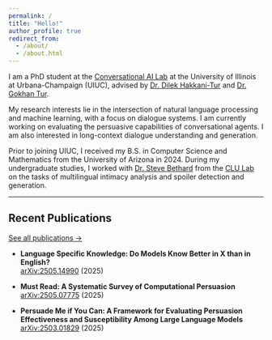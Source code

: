 ```yaml
---
permalink: /
title: "Hello!"
author_profile: true
redirect_from: 
  - /about/
  - /about.html
---
```


I am a PhD student at the [Conversational AI Lab](https://uiuc-conversational-ai-lab.github.io/) at the University of Illinois at Urbana-Champaign (UIUC), advised by [Dr. Dilek Hakkani-Tur](https://siebelschool.illinois.edu/about/people/all-faculty/dilek) and [Dr. Gokhan Tur](https://siebelschool.illinois.edu/about/people/all-faculty/gokhan).

My research interests lie in the intersection of natural language processing and machine learning, with a focus on dialogue systems. I am currently working on evaluating the persuasive capabilities of conversational agents. I am also interested in long-context dialogue understanding and generation.

Prior to joining UIUC, I received my B.S. in Computer Science and Mathematics from the University of Arizona in 2024. During my undergraduate studies, I worked with [Dr. Steve Bethard](https://bethard.github.io/) from the [CLU Lab](https://clulab.org/) on the tasks of multilingual intimacy analysis and spoiler detection and generation.

---
## Recent Publications

[See all publications &rarr;](https://beyzabozdag.github.io/publications/)

- **Language Specific Knowledge: Do Models Know Better in X than in English?**  
   [arXiv:2505.14990](https://arxiv.org/pdf/2505.14990) (2025)

- **Must Read: A Systematic Survey of Computational Persuasion**  
   [arXiv:2505.07775](https://arxiv.org/abs/2505.07775) (2025)

- **Persuade Me if You Can: A Framework for Evaluating Persuasion Effectiveness and Susceptibility Among Large Language Models**  
   [arXiv:2503.01829](https://arxiv.org/abs/2503.01829) (2025)

